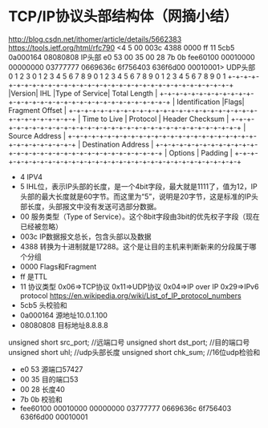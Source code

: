 # TCP/IP协议头部结构体（网摘小结）
http://blog.csdn.net/ithomer/article/details/5662383
https://tools.ietf.org/html/rfc790
<4 5 00 003c 4388 0000 ff 11 5cb5 0a000164 08080808 
IP头部
e0 53 00 35 00 28 7b 0b fee60100 00010000 00000000 03777777 0669636c 6f756403 636f6d00 00010001>
UDP头部
0                   1                   2                   3
0 1 2 3 4 5 6 7 8 9 0 1 2 3 4 5 6 7 8 9 0 1 2 3 4 5 6 7 8 9 0 1
+-+-+-+-+-+-+-+-+-+-+-+-+-+-+-+-+-+-+-+-+-+-+-+-+-+-+-+-+-+-+-+-+
|Version|  IHL  |Type of Service|          Total Length         |
+-+-+-+-+-+-+-+-+-+-+-+-+-+-+-+-+-+-+-+-+-+-+-+-+-+-+-+-+-+-+-+-+
|         Identification        |Flags|      Fragment Offset    |
+-+-+-+-+-+-+-+-+-+-+-+-+-+-+-+-+-+-+-+-+-+-+-+-+-+-+-+-+-+-+-+-+
|  Time to Live |    Protocol   |         Header Checksum       |
+-+-+-+-+-+-+-+-+-+-+-+-+-+-+-+-+-+-+-+-+-+-+-+-+-+-+-+-+-+-+-+-+
|                       Source Address                          |
+-+-+-+-+-+-+-+-+-+-+-+-+-+-+-+-+-+-+-+-+-+-+-+-+-+-+-+-+-+-+-+-+
|                    Destination Address                        |
+-+-+-+-+-+-+-+-+-+-+-+-+-+-+-+-+-+-+-+-+-+-+-+-+-+-+-+-+-+-+-+-+
|                    Options                    |    Padding    |
+-+-+-+-+-+-+-+-+-+-+-+-+-+-+-+-+-+-+-+-+-+-+-+-+-+-+-+-+-+-+-+-+
- 4 IPV4
- 5 IHL位，表示IP头部的长度，是一个4bit字段，最大就是1111了，值为12，IP头部的最大长度就是60字节。而这里为“5”，说明是20字节，这是标准的IP头部长度，头部报文中没有发送可选部分数据。　 
- 00 服务类型（Type of Service）。这个8bit字段由3bit的优先权子字段（现在已经被忽略）
- 003c IP数据报文总长，包含头部以及数据
- 4388 转换为十进制就是17288。这个是让目的主机来判断新来的分段属于哪个分组
- 0000 Flags和Fragment
- ff 是TTL
- 11 协议类型 0x06=>TCP协议 0x11=>UDP协议 0x04=>IP over IP 0x29=>IPv6 protocol  https://en.wikipedia.org/wiki/List_of_IP_protocol_numbers
- 5cb5 头校验和
- 0a000164 源地址10.0.1.100
- 08080808 目标地址8.8.8.8

unsigned short src_port; //远端口号
unsigned short dst_port; //目的端口号
unsigned short uhl;      //udp头部长度
unsigned short chk_sum;  //16位udp检验和

- e0 53 源端口57427 
- 00 35 目的端口53
- 00 28 长度40
- 7b 0b 校验和
- fee60100 00010000 00000000 03777777 0669636c 6f756403 636f6d00 00010001